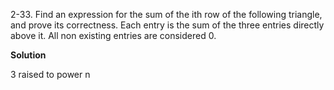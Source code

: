2-33. Find an expression for the sum of the ith row of the following triangle, and prove its correctness. Each entry is the sum of the three entries directly above it. All non existing entries are considered 0.

**Solution**

3 raised to power n
